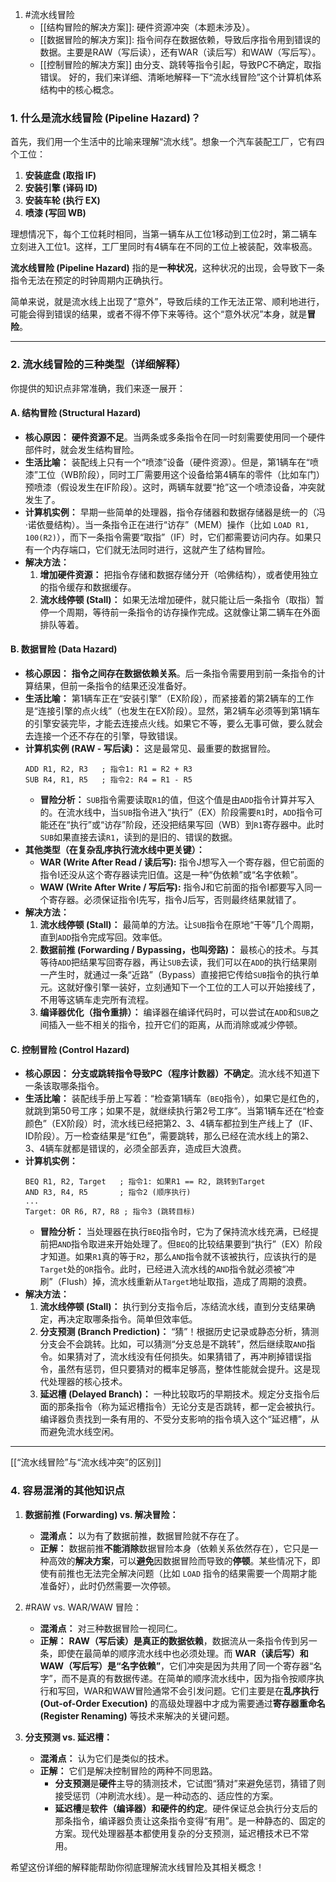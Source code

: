 1. #流水线冒险 
	*   [[结构冒险的解决方案]]: 硬件资源冲突（本题未涉及）。
	*   [[数据冒险的解决方案]]: 指令间存在数据依赖，导致后序指令用到错误的数据。主要是RAW（写后读），还有WAR（读后写）和WAW（写后写）。
	*   [[控制冒险的解决方案]] 由分支、跳转等指令引起，导致PC不确定，取指错误。
好的，我们来详细、清晰地解释一下“流水线冒险”这个计算机体系结构中的核心概念。

### 1. 什么是流水线冒险 (Pipeline Hazard)？

首先，我们用一个生活中的比喻来理解“流水线”。想象一个汽车装配工厂，它有四个工位：
1.  **安装底盘 (取指 IF)**
2.  **安装引擎 (译码 ID)**
3.  **安装车轮 (执行 EX)**
4.  **喷漆 (写回 WB)**

理想情况下，每个工位耗时相同，当第一辆车从工位1移动到工位2时，第二辆车立刻进入工位1。这样，工厂里同时有4辆车在不同的工位上被装配，效率极高。

**流水线冒险 (Pipeline Hazard)** 指的是**一种状况**，这种状况的出现，会导致下一条指令无法在预定的时钟周期内正确执行。

简单来说，就是流水线上出现了“意外”，导致后续的工作无法正常、顺利地进行，可能会得到错误的结果，或者不得不停下来等待。这个“意外状况”本身，就是**冒险**。

---

### 2. 流水线冒险的三种类型（详细解释）

你提供的知识点非常准确，我们来逐一展开：

#### A. 结构冒险 (Structural Hazard)

*   **核心原因：** **硬件资源不足**。当两条或多条指令在同一时刻需要使用同一个硬件部件时，就会发生结构冒险。
*   **生活比喻：** 装配线上只有一个“喷漆”设备（硬件资源）。但是，第1辆车在“喷漆”工位（WB阶段），同时工厂需要用这个设备给第4辆车的零件（比如车门）预喷漆（假设发生在IF阶段）。这时，两辆车就要“抢”这一个喷漆设备，冲突就发生了。
*   **计算机实例：** 早期一些简单的处理器，指令存储器和数据存储器是统一的（冯·诺依曼结构）。当一条指令正在进行“访存”（MEM）操作（比如 `LOAD R1, 100(R2)`），而下一条指令需要“取指”（IF）时，它们都需要访问内存。如果只有一个内存端口，它们就无法同时进行，这就产生了结构冒险。
*   **解决方法：**
    1.  **增加硬件资源：** 把指令存储和数据存储分开（哈佛结构），或者使用独立的指令缓存和数据缓存。
    2.  **流水线停顿 (Stall)：** 如果无法增加硬件，就只能让后一条指令（取指）暂停一个周期，等待前一条指令的访存操作完成。这就像让第二辆车在外面排队等着。

#### B. 数据冒险 (Data Hazard)

*   **核心原因：** **指令之间存在数据依赖关系**。后一条指令需要用到前一条指令的计算结果，但前一条指令的结果还没准备好。
*   **生活比喻：** 第1辆车正在“安装引擎”（EX阶段），而紧接着的第2辆车的工作是“连接引擎的点火线”（也发生在EX阶段）。显然，第2辆车必须等到第1辆车的引擎安装完毕，才能去连接点火线。如果它不等，要么无事可做，要么就会去连接一个还不存在的引擎，导致错误。
*   **计算机实例 (RAW - 写后读)：** 这是最常见、最重要的数据冒险。
    ```assembly
    ADD R1, R2, R3   ; 指令1: R1 = R2 + R3
    SUB R4, R1, R5   ; 指令2: R4 = R1 - R5
    ```
    *   **冒险分析：** `SUB`指令需要读取`R1`的值，但这个值是由`ADD`指令计算并写入的。在流水线中，当`SUB`指令进入“执行”（EX）阶段需要`R1`时，`ADD`指令可能还在“执行”或“访存”阶段，还没把结果写回（WB）到`R1`寄存器中。此时`SUB`如果直接去读`R1`，读到的是旧的、错误的数据。
*   **其他类型（在复杂乱序执行流水线中更关键）：**
    *   **WAR (Write After Read / 读后写):** 指令J想写入一个寄存器，但它前面的指令I还没从这个寄存器读完旧值。这是一种“伪依赖”或“名字依赖”。
    *   **WAW (Write After Write / 写后写):** 指令J和它前面的指令I都要写入同一个寄存器。必须保证指令I先写，指令J后写，否则最终结果就错了。
*   **解决方法：**
    1.  **流水线停顿 (Stall)：** 最简单的方法。让`SUB`指令在原地“干等”几个周期，直到`ADD`指令完成写回。效率低。
    2.  **数据前推 (Forwarding / Bypassing，也叫旁路)：** 最核心的技术。与其等待`ADD`把结果写回寄存器，再让`SUB`去读，我们可以在`ADD`的执行结果刚一产生时，就通过一条“近路”（Bypass）直接把它传给`SUB`指令的执行单元。这就好像引擎一装好，立刻通知下一个工位的工人可以开始接线了，不用等这辆车走完所有流程。
    3.  **编译器优化（指令重排）：** 编译器在编译代码时，可以尝试在`ADD`和`SUB`之间插入一些不相关的指令，拉开它们的距离，从而消除或减少停顿。

#### C. 控制冒险 (Control Hazard)

*   **核心原因：** **分支或跳转指令导致PC（程序计数器）不确定**。流水线不知道下一条该取哪条指令。
*   **生活比喻：** 装配线手册上写着：“检查第1辆车（`BEQ`指令），如果它是红色的，就跳到第50号工序；如果不是，就继续执行第2号工序”。当第1辆车还在“检查颜色”（EX阶段）时，流水线已经把第2、3、4辆车都拉到生产线上了（IF、ID阶段）。万一检查结果是“红色”，需要跳转，那么已经在流水线上的第2、3、4辆车就都是错误的，必须全部丢弃，造成巨大浪费。
*   **计算机实例：**
    ```assembly
    BEQ R1, R2, Target   ; 指令1: 如果R1 == R2, 跳转到Target
    AND R3, R4, R5       ; 指令2 (顺序执行)
    ...
    Target: OR R6, R7, R8 ; 指令3 (跳转目标)
    ```
    *   **冒险分析：** 当处理器在执行`BEQ`指令时，它为了保持流水线充满，已经提前把`AND`指令取进来开始处理了。但`BEQ`的比较结果要到“执行”（EX）阶段才知道。如果`R1`真的等于`R2`，那么`AND`指令就不该被执行，应该执行的是`Target`处的`OR`指令。此时，已经进入流水线的`AND`指令就必须被“冲刷”（Flush）掉，流水线重新从`Target`地址取指，造成了周期的浪费。
*   **解决方法：**
    1.  **流水线停顿 (Stall)：** 执行到分支指令后，冻结流水线，直到分支结果确定，再决定取哪条指令。简单但效率低。
    2.  **分支预测 (Branch Prediction)：** “猜”！根据历史记录或静态分析，猜测分支会不会跳转。比如，可以猜测“分支总是不跳转”，然后继续取`AND`指令。如果猜对了，流水线没有任何损失。如果猜错了，再冲刷掉错误指令，虽然有惩罚，但只要猜对的概率足够高，整体性能就会提升。这是现代处理器的核心技术。
    3.  **延迟槽 (Delayed Branch)：** 一种比较取巧的早期技术。规定分支指令后面的那条指令（称为延迟槽指令）无论分支是否跳转，都一定会被执行。编译器负责找到一条有用的、不受分支影响的指令填入这个“延迟槽”，从而避免流水线空闲。

---

 [[“流水线冒险”与“流水线冲突”的区别]]

### 4. 容易混淆的其他知识点

1.  **数据前推 (Forwarding) vs. 解决冒险：**
    *   **混淆点：** 以为有了数据前推，数据冒险就不存在了。
    *   **正解：** 数据前推**不能消除**数据冒险本身（依赖关系依然存在），它只是一种高效的**解决方案**，可以**避免**因数据冒险而导致的**停顿**。某些情况下，即使有前推也无法完全解决问题（比如 `LOAD` 指令的结果需要一个周期才能准备好），此时仍然需要一次停顿。

2.  #RAW vs. WAR/WAW 冒险：
    *   **混淆点：** 对三种数据冒险一视同仁。
    *   **正解：** **RAW（写后读）是真正的数据依赖**，数据流从一条指令传到另一条，即使在最简单的顺序流水线中也必须处理。而 **WAR（读后写）和 WAW（写后写）是“名字依赖”**，它们冲突是因为共用了同一个寄存器“名字”，而不是真的有数据传递。在简单的顺序流水线中，因为指令按顺序执行和写回，WAR和WAW冒险通常不会引发问题。它们主要是在**乱序执行 (Out-of-Order Execution)** 的高级处理器中才成为需要通过**寄存器重命名 (Register Renaming)** 等技术来解决的关键问题。

3.  **分支预测 vs. 延迟槽：**
    *   **混淆点：** 认为它们是类似的技术。
    *   **正解：** 它们是解决控制冒险的两种不同思路。
        *   **分支预测**是**硬件**主导的猜测技术，它试图“猜对”来避免惩罚，猜错了则接受惩罚（冲刷流水线）。是一种动态的、适应性的方案。
        *   **延迟槽**是**软件（编译器）和硬件的约定**。硬件保证总会执行分支后的那条指令，编译器负责让这条指令变得“有用”。是一种静态的、固定的方案。现代处理器基本都使用复杂的分支预测，延迟槽技术已不常用。

希望这份详细的解释能帮助你彻底理解流水线冒险及其相关概念！